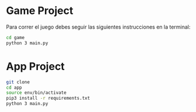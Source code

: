 # Game Project

Para correr el juego debes seguir las siguientes instrucciones en la terminal:

```sh
cd game
python 3 main.py
```


# App Project

```sh
git clone
cd app
source env/bin/activate
pip3 install -r requirements.txt
python 3 main.py
```